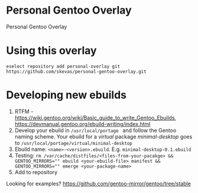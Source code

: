 # Personal Gentoo Overlay  
Personal Gentoo Overlay  

# Using this overlay  
```eselect repository add personal-overlay git https://github.com/skevas/personal-gentoo-overlay.git```  

# Developing new ebuilds  
1. RTFM - https://wiki.gentoo.org/wiki/Basic_guide_to_write_Gentoo_Ebuilds, https://devmanual.gentoo.org/ebuild-writing/index.html 
2. Develop your ebuild in ```/usr/local/portage ``` and follow the Gentoo naming scheme. Your ebuild for a *virtual* package *minimal-desktop* goes to ```/usr/local/portage/virtual/minimal-desktop ``` 
3. Ebuild name: ```<name>-<version>.ebuild```. E.g. ```minimal-desktop-0.1.ebuild``` 
4. Testing: ```rm /var/cache/distfiles/<files-from-your-pacakge> && GENTOO_MIRRORS="" ebuild <your-ebuild-file> manifest && GENTOO_MIRRORS="" emerge <your-package-name>```  
5. Add to repository 

Looking for examples? https://github.com/gentoo-mirror/gentoo/tree/stable
